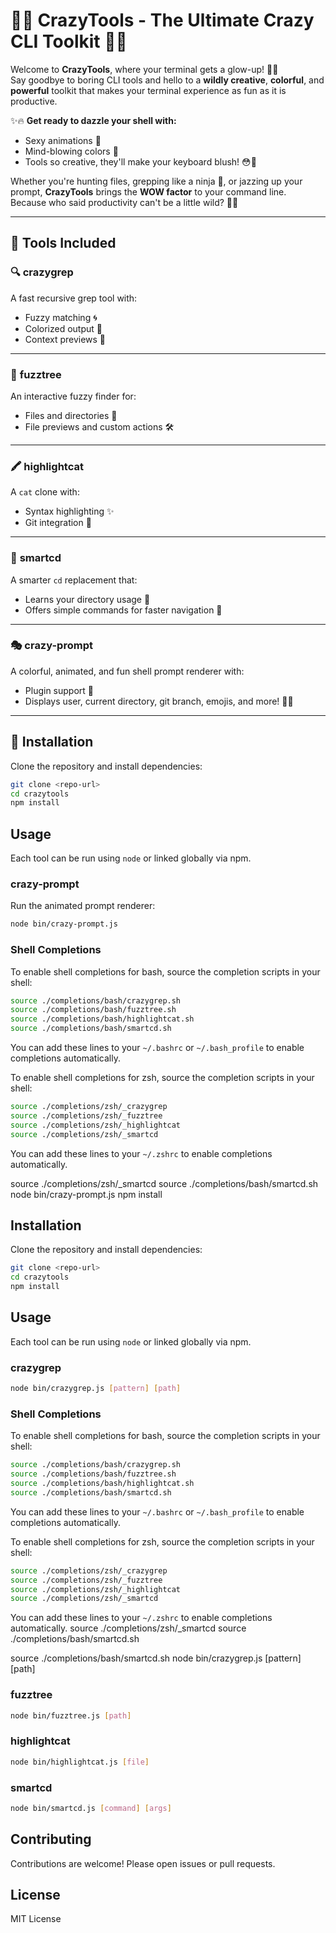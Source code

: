 # 🎉🚀 CrazyTools - The Ultimate Crazy CLI Toolkit 🎨✨

Welcome to **CrazyTools**, where your terminal gets a glow-up! 🌈💥  
Say goodbye to boring CLI tools and hello to a **wildly creative**, **colorful**, and **powerful** toolkit that makes your terminal experience as fun as it is productive.  

✨🔥 **Get ready to dazzle your shell with:**  
- Sexy animations 💃  
- Mind-blowing colors 🌈  
- Tools so creative, they'll make your keyboard blush! 😳🎹  

Whether you're hunting files, grepping like a ninja 🥷, or jazzing up your prompt, **CrazyTools** brings the **WOW factor** to your command line.  
Because who said productivity can't be a little wild? 🦄🌟  

---

## 🚀 **Tools Included**

### 🔍 **crazygrep**  
A fast recursive grep tool with:  
- Fuzzy matching 🌀  
- Colorized output 🎨  
- Context previews 📜  

---

### 🌲 **fuzztree**  
An interactive fuzzy finder for:  
- Files and directories 📂  
- File previews and custom actions 🛠️  

---

### 🖍️ **highlightcat**  
A `cat` clone with:  
- Syntax highlighting ✨  
- Git integration 🐙  

---

### 📂 **smartcd**  
A smarter `cd` replacement that:  
- Learns your directory usage 🧠  
- Offers simple commands for faster navigation 🚀  

---

### 🎭 **crazy-prompt**  
A colorful, animated, and fun shell prompt renderer with:  
- Plugin support 🔌  
- Displays user, current directory, git branch, emojis, and more! 🐱‍👤  

---

## 🎉 **Installation**

Clone the repository and install dependencies:  

```bash
git clone <repo-url>
cd crazytools
npm install
```

## Usage

Each tool can be run using `node` or linked globally via npm.

### crazy-prompt

Run the animated prompt renderer:

```bash
node bin/crazy-prompt.js
```

### Shell Completions

To enable shell completions for bash, source the completion scripts in your shell:

```bash
source ./completions/bash/crazygrep.sh
source ./completions/bash/fuzztree.sh
source ./completions/bash/highlightcat.sh
source ./completions/bash/smartcd.sh
```

You can add these lines to your `~/.bashrc` or `~/.bash_profile` to enable completions automatically.

To enable shell completions for zsh, source the completion scripts in your shell:

```zsh
source ./completions/zsh/_crazygrep
source ./completions/zsh/_fuzztree
source ./completions/zsh/_highlightcat
source ./completions/zsh/_smartcd
```

You can add these lines to your `~/.zshrc` to enable completions automatically.

source ./completions/zsh/_smartcd
source ./completions/bash/smartcd.sh
node bin/crazy-prompt.js
npm install

## Installation

Clone the repository and install dependencies:

```bash
git clone <repo-url>
cd crazytools
npm install
```

## Usage

Each tool can be run using `node` or linked globally via npm.

### crazygrep

```bash
node bin/crazygrep.js [pattern] [path]
```

### Shell Completions

To enable shell completions for bash, source the completion scripts in your shell:

```bash
source ./completions/bash/crazygrep.sh
source ./completions/bash/fuzztree.sh
source ./completions/bash/highlightcat.sh
source ./completions/bash/smartcd.sh
```

You can add these lines to your `~/.bashrc` or `~/.bash_profile` to enable completions automatically.

To enable shell completions for zsh, source the completion scripts in your shell:

```zsh
source ./completions/zsh/_crazygrep
source ./completions/zsh/_fuzztree
source ./completions/zsh/_highlightcat
source ./completions/zsh/_smartcd
```

You can add these lines to your `~/.zshrc` to enable completions automatically.
source ./completions/zsh/_smartcd
source ./completions/bash/smartcd.sh

source ./completions/bash/smartcd.sh
node bin/crazygrep.js [pattern] [path]

### fuzztree

```bash
node bin/fuzztree.js [path]
```

### highlightcat

```bash
node bin/highlightcat.js [file]
```

### smartcd

```bash
node bin/smartcd.js [command] [args]
```

## Contributing

Contributions are welcome! Please open issues or pull requests.

## License

MIT License
